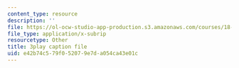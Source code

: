 ```yaml
---
content_type: resource
description: ''
file: https://ol-ocw-studio-app-production.s3.amazonaws.com/courses/18-03-differential-equations-spring-2010/e42b74c579f052079e7da054ca43e01c_uNOyxQwIV8o.vtt
file_type: application/x-subrip
resourcetype: Other
title: 3play caption file
uid: e42b74c5-79f0-5207-9e7d-a054ca43e01c
---
```

